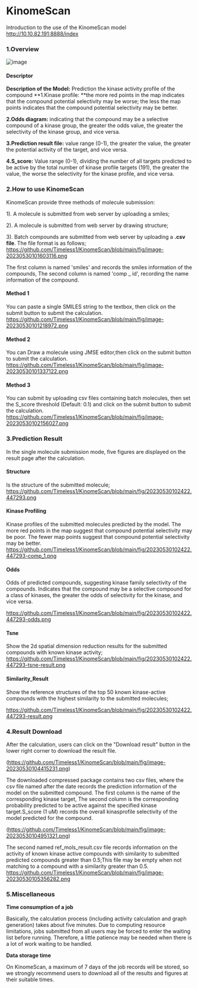 # KinomeScan
Introduction to the use of the KinomeScan model
http://10.10.82.191:8888/index

### 1.Overview

![image](https://github.com/Timeless1/KinomeScan/blob/main/fig/KinomeScan.jpg)

#### Descriptor

**Description of the Model:** Prediction the kinase activity profile of the compound
**1.Kinase profile: **the more red points in the map indicates that the compound potential selectivity may be worse; the less the map points indicates that the compound potential selectivity may be better.

**2.Odds diagram:** indicating that the compound may be a selective compound of a kinase group, the greater the odds value, the greater the selectivity of the kinase group, and vice versa.

**3.Prediction result file:** value range (0-1), the greater the value, the greater the potential activity of the target, and vice versa.

**4.S_score:** Value range (0-1), dividing the number of all targets predicted to be active by the total number of kinase profile targets (191), the greater the value, the worse the selectivity for the kinase profile, and vice versa.

### 2.How to use KinomeScan

KinomeScan provide three methods of molecule submission:

1). A molecule is submitted from web server by uploading a smiles;

2). A molecule is submitted from web server by drawing structure;

3). Batch compounds are submitted from web server by uploading a **.csv file**. The file format is as follows;
https://github.com/Timeless1/KinomeScan/blob/main/fig/image-20230530101603116.png

The first column is named 'smiles' and records the smiles information of the compounds, The second column is named 'comp _ id', recording the name information of the compound.

#### Method 1

You can paste a single SMILES string to the textbox, then click on the submit button to submit the calculation.
https://github.com/Timeless1/KinomeScan/blob/main/fig/image-20230530101218972.png

#### Method 2

You can Draw a molecule using JMSE editor,then click on the submit button to submit the calculation.
https://github.com/Timeless1/KinomeScan/blob/main/fig/image-20230530101337122.png

#### Method 3

You can submit by uploading csv files containing batch molecules, then set the S_score threshold (Default: 0.1) and click on the submit button to submit the calculation.
https://github.com/Timeless1/KinomeScan/blob/main/fig/image-20230530102156027.png

### 3.Prediction Result 

In the single molecule submission mode, five figures are displayed on the result page after the calculation.

#### Structure

Is the structure of the submitted molecule;
https://github.com/Timeless1/KinomeScan/blob/main/fig/20230530102422.447293.png

#### Kinase Profiling

Kinase profiles of the submitted molecules predicted by the model. The more red points in the map suggest that compound potential selectivity may be poor. The fewer map points suggest that compound potential selectivity may be better.
https://github.com/Timeless1/KinomeScan/blob/main/fig/20230530102422.447293-comp_1.png

#### Odds

Odds of predicted compounds, suggesting kinase family selectivity of the compounds. Indicates that the compound may be a selective compound for a class of kinases, the greater the odds of selectivity for the kinase, and vice versa.

https://github.com/Timeless1/KinomeScan/blob/main/fig/20230530102422.447293-odds.png

#### Tsne

Show the 2d spatial dimension reduction results for the submitted compounds with known kinase activity;
https://github.com/Timeless1/KinomeScan/blob/main/fig/20230530102422.447293-tsne-result.png

#### Similarity_Result

Show the reference structures of the top 50 known kinase-active compounds with the highest similarity to the submitted molecules;

https://github.com/Timeless1/KinomeScan/blob/main/fig/20230530102422.447293-result.png

### 4.Result Download

After the calculation, users can click on the "Download result" button in the lower right corner to download the result file.

(https://github.com/Timeless1/KinomeScan/blob/main/fig/image-20230530104415231.png)

The downloaded compressed package contains two csv files, where the csv file named after the date records the prediction information of the model on the submitted compound. The first column is the name of the corresponding kinase target, The second column is the corresponding probability predicted to be active against the specified kinase target.S_score (1 uM) records the overall kinasprofile selectivity of the model predicted for the compound.

(https://github.com/Timeless1/KinomeScan/blob/main/fig/image-20230530104951321.png)

The second named ref_mols_result.csv file records information on the activity of known kinase active compounds with similarity to submitted predicted compounds greater than 0.5;This file may be empty when not matching to a compound with a similarity greater than 0.5.
https://github.com/Timeless1/KinomeScan/blob/main/fig/image-20230530105356282.png

### 5.Miscellaneous

**Time consumption of a job**

Basically, the calculation process (including activity calculation and graph generation) takes about five minutes. Due to computing resource limitations, jobs submitted from all users may be forced to enter the waiting list before running. Therefore, a little patience may be needed when there is a lot of work waiting to be handled.

**Data storage time**

On KinomeScan, a maximum of 7 days of the job records will be stored, so we strongly recommend
users to download all of the results and figures at their suitable times.
